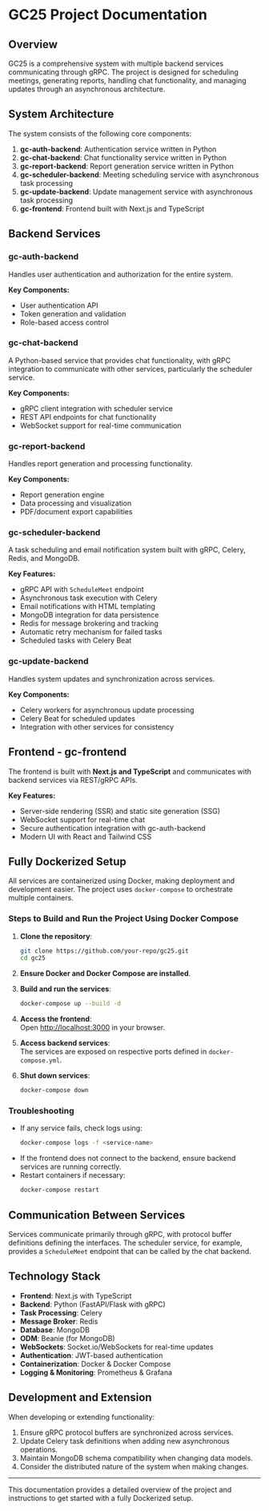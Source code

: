 # GC25 Project Documentation

## Overview

GC25 is a comprehensive system with multiple backend services communicating through gRPC. The project is designed for scheduling meetings, generating reports, handling chat functionality, and managing updates through an asynchronous architecture.

## System Architecture

The system consists of the following core components:

1. **gc-auth-backend**: Authentication service written in Python
2. **gc-chat-backend**: Chat functionality service written in Python
3. **gc-report-backend**: Report generation service written in Python
4. **gc-scheduler-backend**: Meeting scheduling service with asynchronous task processing
5. **gc-update-backend**: Update management service with asynchronous task processing
6. **gc-frontend**: Frontend built with Next.js and TypeScript

## Backend Services

### gc-auth-backend

Handles user authentication and authorization for the entire system.

**Key Components:**
- User authentication API
- Token generation and validation
- Role-based access control

### gc-chat-backend

A Python-based service that provides chat functionality, with gRPC integration to communicate with other services, particularly the scheduler service.

**Key Components:**
- gRPC client integration with scheduler service
- REST API endpoints for chat functionality
- WebSocket support for real-time communication

### gc-report-backend

Handles report generation and processing functionality.

**Key Components:**
- Report generation engine
- Data processing and visualization
- PDF/document export capabilities

### gc-scheduler-backend

A task scheduling and email notification system built with gRPC, Celery, Redis, and MongoDB.

**Key Features:**
- gRPC API with `ScheduleMeet` endpoint
- Asynchronous task execution with Celery
- Email notifications with HTML templating
- MongoDB integration for data persistence
- Redis for message brokering and tracking
- Automatic retry mechanism for failed tasks
- Scheduled tasks with Celery Beat

### gc-update-backend

Handles system updates and synchronization across services.

**Key Components:**
- Celery workers for asynchronous update processing
- Celery Beat for scheduled updates
- Integration with other services for consistency

## Frontend - gc-frontend

The frontend is built with **Next.js and TypeScript** and communicates with backend services via REST/gRPC APIs.

**Key Features:**
- Server-side rendering (SSR) and static site generation (SSG)
- WebSocket support for real-time chat
- Secure authentication integration with gc-auth-backend
- Modern UI with React and Tailwind CSS

## Fully Dockerized Setup

All services are containerized using Docker, making deployment and development easier. The project uses `docker-compose` to orchestrate multiple containers.

### Steps to Build and Run the Project Using Docker Compose

1. **Clone the repository**:
   ```bash
   git clone https://github.com/your-repo/gc25.git
   cd gc25
   ```

2. **Ensure Docker and Docker Compose are installed**.

3. **Build and run the services**:
   ```bash
   docker-compose up --build -d
   ```

4. **Access the frontend**:  
   Open [http://localhost:3000](http://localhost:3000) in your browser.

5. **Access backend services**:  
   The services are exposed on respective ports defined in `docker-compose.yml`.

6. **Shut down services**:
   ```bash
   docker-compose down
   ```

### Troubleshooting

- If any service fails, check logs using:
  ```bash
  docker-compose logs -f <service-name>
  ```
- If the frontend does not connect to the backend, ensure backend services are running correctly.
- Restart containers if necessary:
  ```bash
  docker-compose restart
  ```

## Communication Between Services

Services communicate primarily through gRPC, with protocol buffer definitions defining the interfaces. The scheduler service, for example, provides a `ScheduleMeet` endpoint that can be called by the chat backend.

## Technology Stack

- **Frontend**: Next.js with TypeScript
- **Backend**: Python (FastAPI/Flask with gRPC)
- **Task Processing**: Celery
- **Message Broker**: Redis
- **Database**: MongoDB
- **ODM**: Beanie (for MongoDB)
- **WebSockets**: Socket.io/WebSockets for real-time updates
- **Authentication**: JWT-based authentication
- **Containerization**: Docker & Docker Compose
- **Logging & Monitoring**: Prometheus & Grafana

## Development and Extension

When developing or extending functionality:

1. Ensure gRPC protocol buffers are synchronized across services.
2. Update Celery task definitions when adding new asynchronous operations.
3. Maintain MongoDB schema compatibility when changing data models.
4. Consider the distributed nature of the system when making changes.

---

This documentation provides a detailed overview of the project and instructions to get started with a fully Dockerized setup.
